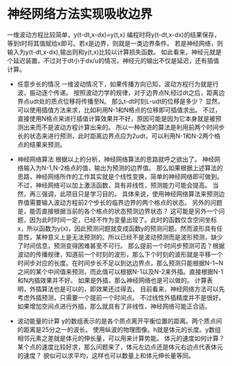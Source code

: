 # 神经网络方法实现吸收边界
一维波动方程比较简单，y(t-dt,x-dx)=y(t,x)
编程时将y(t-dt,x-dx)的结果保存，等到t时将其值赋给x即可。若x是边界，则就是一类边界条件。
若是神经网络，则输入为y(t-dt,x-dx),输出则和y(t,x)比较以计算损失函数。
如此看来，神经元就是个延迟装置，不过对于dt小于dx/u的情况，神经元的输出不仅是延迟，还有插值计算。

- 任意步长的情况 
一维波动情况下，如果传播方向已知，波动方程行为就是行波，振动逐个传递。
按照波动力学的规律，对于边界点N,经过dt之后，距离边界点udt处的质点位移将传播至N。
那么t-dt时刻L-udt的位移是多少？
显然，可以使用插值方法来求，比如利用N-1和N格点的位移即可插值求出。
不过，直接使用N格点来进行插值计算效果并不好，原因可能是因为它本身就是被预测出来而不是波动方程计算出来的。
所以一种改进的算法是利用前两个时间步长的状态来进行预测，此时距离边界点应为2*u*dt，可以利用N-1和N-2两个格点的结果来预测。

- 神经网络算法
根据以上的分析，神经网络算法的思路就呼之欲出了。
神经网络输入为N-1,N-2格点的值，输出为预测的边界值。
那么如果根据上述算法的思路，神经网络所作的工作其实就是个线性变换，简单的神经网络即可做到。
不过，神经网络可以加上激活函数，具有非线性，预测能力可能会提高。
当然，再三强调，此项目只是学习目的。
具体来说，使用神经网络算法来预测边界值需要输入波动方程前2个步长的临界边界的两个格点的状态。
另外的问题是，能否直接根据当前的各个格点的状态预测边界状态？
这可能是另外一个问题，因为此时时间一定，已经不作为变量出现了。此时的函数仅含空间坐标x，所以函数为y(x)，因此预测问题就变成函数y的预测问题。然而波形具有任意性，某种意义上是无法预测的。所以已经不是波动预测而是波形预测，缺少了时间信息，预测变得困难甚至不可行。
那么提前一个时间步预测可否？根据波动的传播规律，知道前一个时刻的波形，那么下个时刻的波形就是平移一个时间步对应的长度。在时间步长不足以到达边界点，那么预测只能根据N-1~N之间的某个中间值来预测，而此值可以根据N-1以及N-2来外插。直接根据N-1和N内插效果并不好。
如果是外插，那么神经网络也是可以做的。
计算表明，外插算法也是可以的，即效果还过得去。
目前看来，神经网络方法可以先考虑外插预测，只需要一个提前一个时间点。
不过线性外插精度并不是很好。如果增加空间点进行外插，那么就具有了非线性，神经网络可能正合适。

- 波动能量的计算
y的数组表示的是各个质点离开平衡位置的距离。两个质点间的距离是25分之一的波长。
使用纵波的物理图像。h就是体元的长度。y数组相邻元素之差就是体元的伸长量，可以用来计算势能。
体元的速度如何计算？某个点的速度比较好求，那么问题来了，体元左边点还是体元右边点代表体元的速度？
貌似可以求平均，这样也可以数量上和体元伸长量等同。